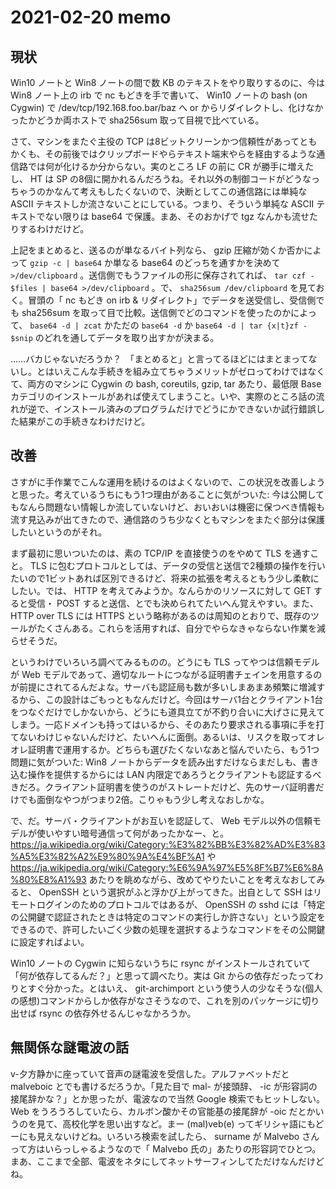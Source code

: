 # 2021-02-20 memo

## 現状

Win10 ノートと Win8 ノートの間で数 KB のテキストをやり取りするのに、今は Win8 ノート上の irb で nc もどきを手で書いて、 Win10 ノートの bash (on Cygwin) で /dev/tcp/192.168.foo.bar/baz へ or からリダイレクトし、化けなかったかどうか両ホストで sha256sum 取って目視で比べている。

さて、マシンをまたぐ主役の TCP は8ビットクリーンかつ信頼性があってともかくも、その前後ではクリップボードやらテキスト端末やらを経由するような通信路では何が化けるか分からない。実のところ LF の前に CR が勝手に増えたし、 HT は SP の8個に開かれるんだろうね。それ以外の制御コードがどうなっちゃうのかなんて考えもしたくないので、決断としてこの通信路には単純な ASCII テキストしか流さないことにしている。つまり、そういう単純な ASCII テキストでない限りは base64 で保護。まあ、そのおかげで tgz なんかも流せたりするわけだけど。

上記をまとめると、送るのが単なるバイト列なら、 gzip 圧縮が効くか否かによって `gzip -c | base64` か単なる base64 のどっちを通すかを決めて `>/dev/clipboard` 。送信側でもうファイルの形に保存されてれば、 `tar czf - $files | base64 >/dev/clipboard` 。で、 `sha256sum /dev/clipboard` を見ておく。冒頭の「 nc もどき on irb & リダイレクト」でデータを送受信し、受信側でも sha256sum を取って目で比較。送信側でどのコマンドを使ったのかによって、 `base64 -d | zcat` かただの `base64 -d` か `base64 -d | tar {x|t}zf - $snip` のどれを通してデータを取り出すかが決まる。

……バカじゃないだろうか？　「まとめると」と言ってるほどにはまとまってないし。とはいえこんな手続きを組み立てちゃうメリットがゼロってわけではなくて、両方のマシンに Cygwin の bash, coreutils, gzip, tar あたり、最低限 Base カテゴリのインストールがあれば使えてしまうこと。いや、実際のところ話の流れが逆で、インストール済みのプログラムだけでどうにかできないか試行錯誤した結果がこの手続きなわけだけど。

## 改善

さすがに手作業でこんな運用を続けるのはよくないので、この状況を改善しようと思った。考えているうちにもう1つ理由があることに気がついた: 今は公開してもなんら問題ない情報しか流していないけど、おいおいは機密に保つべき情報も流す見込みが出てきたので、通信路のうち少なくともマシンをまたぐ部分は保護したいというのがそれ。

まず最初に思いついたのは、素の TCP/IP を直接使うのをやめて TLS を通すこと。 TLS に包むプロトコルとしては、データの受信と送信で2種類の操作を行いたいので1ビットあれば区別できるけど、将来の拡張を考えるともう少し柔軟にしたい。では、 HTTP を考えてみようか。なんらかのリソースに対して GET すると受信・ POST すると送信、とでも決められてたいへん覚えやすい。また、 HTTP over TLS には HTTPS という略称があるのは周知のとおりで、既存のツールがたくさんある。これらを活用すれば、自分でやらなきゃならない作業を減らせそうだ。

というわけでいろいろ調べてみるものの。どうにも TLS ってやつは信頼モデルが Web モデルであって、適切なルートにつながる証明書チェインを用意するのが前提にされてるんだよな。サーバも認証局も数が多いしまあまあ頻繁に増減するから、この設計はごもっともなんだけど。今回はサーバ1台とクライアント1台をつなぐだけでしかないから、どうにも道具立てが不釣り合いに大げさに見えてしまう。一応ドメインも持ってはいるから、そのあたり要求される事項に手を打てないわけじゃないんだけど、たいへんに面倒。あるいは、リスクを取ってオレオレ証明書で運用するか。どちらも選びたくないなあと悩んでいたら、もう1つ問題に気がついた: Win8 ノートからデータを読み出すだけならまだしも、書き込む操作を提供するからには LAN 内限定であろうとクライアントも認証するべきだろ。クライアント証明書を使うのがストレートだけど、先のサーバ証明書だけでも面倒なやつがつまり2倍。こりゃもう少し考えなおしかな。

で、だ。サーバ・クライアントがお互いを認証して、 Web モデル以外の信頼モデルが使いやすい暗号通信って何があったかなー、と。 https://ja.wikipedia.org/wiki/Category:%E3%82%BB%E3%82%AD%E3%83%A5%E3%82%A2%E9%80%9A%E4%BF%A1 や https://ja.wikipedia.org/wiki/Category:%E6%9A%97%E5%8F%B7%E6%8A%80%E8%A1%93 あたりを眺めながら、改めてやりたいことを考えなおしてみると、 OpenSSH という選択がふと浮かび上がってきた。出自として SSH はリモートログインのためのプロトコルではあるが、 OpenSSH の sshd には「特定の公開鍵で認証されたときは特定のコマンドの実行しか許さない」という設定をできるので、許可したいごく少数の処理を選択するようなコマンドをその公開鍵に設定すればよい。

Win10 ノートの Cygwin に知らないうちに rsync がインストールされていて「何が依存してるんだ？」と思って調べたり。実は Git からの依存だったってわりとすぐ分かった。とはいえ、 git-archimport という使う人の少なそうな(個人の感想)コマンドからしか依存がなさそうなので、これを別のパッケージに切り出せば rsync の依存外せるんじゃなかろうか。

## 無関係な謎電波の話

v-夕方静かに座っていて音声の謎電波を受信した。アルファベットだと malveboic とでも書けるだろうか。「見た目で mal- が接頭辞、 -ic が形容詞の接尾辞かな？」とか思ったが、電波なので当然 Google 検索でもヒットしない。 Web をうろうろしていたら、カルボン酸かその官能基の接尾辞が -oic だとかいうのを見て、高校化学を思い出すなど。まー (mal)veb(e) ってギリシャ語にもどーにも見えないけどね。いろいろ検索を試したら、 surname が Malvebo さんって方はいらっしゃるようなので「 Malvebo 氏の」あたりの形容詞でひとつ。まあ、ここまで全部、電波をネタにしてネットサーフィンしてただけなんだけどね。
